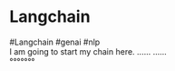 # Langchain
#Langchain #genai #nlp
<br>
I am going to start my chain here. 
...... 
......
<br>
°°°°°°°